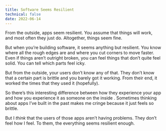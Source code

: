 ```yaml
---
title: Software Seems Resilient
technical: false
date: 2022-06-14
---
```


From the outside, apps seem resilient. You assume that things will work, and most often they just do. Altogether, things seem fine. 

But when you’re building software, it seems anything but resilient. You know where all the rough edges are and where you cut corners to move faster. Even if things aren’t outright broken, you can feel things that don’t quite feel solid. You can tell which parts feel icky. 

But from the outside, your users don’t know any of that. They don’t know that a certain part is brittle and you barely got it working. From their end, it worked the times that they used it (hopefully). 

So there’s this interesting difference between how they experience your app and how you experience it as someone on the inside . Sometimes thinking about apps I’ve built in the past makes me cringe because it just feels so brittle. 

But I _think_ that the users of those apps aren’t having problems. They don’t feel how I feel. To them, the everything seems resilient enough. 